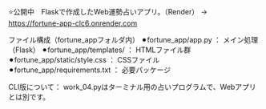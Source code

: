 ⭐️公開中　Flaskで作成したWeb運勢占いアプリ。（Render）
→　https://fortune-app-clc6.onrender.com

ファイル構成（fortune_appフォルダ内）
⚫︎fortune_app/app.py ： メイン処理（Flask）
⚫︎fortune_app/templates/ ： HTMLファイル群
⚫︎fortune_app/static/style.css ： CSSファイル
⚫︎fortune_app/requirements.txt ： 必要パッケージ

CLI版について：
work_04.pyはターミナル用の占いプログラムで、Webアプリとは別です。

